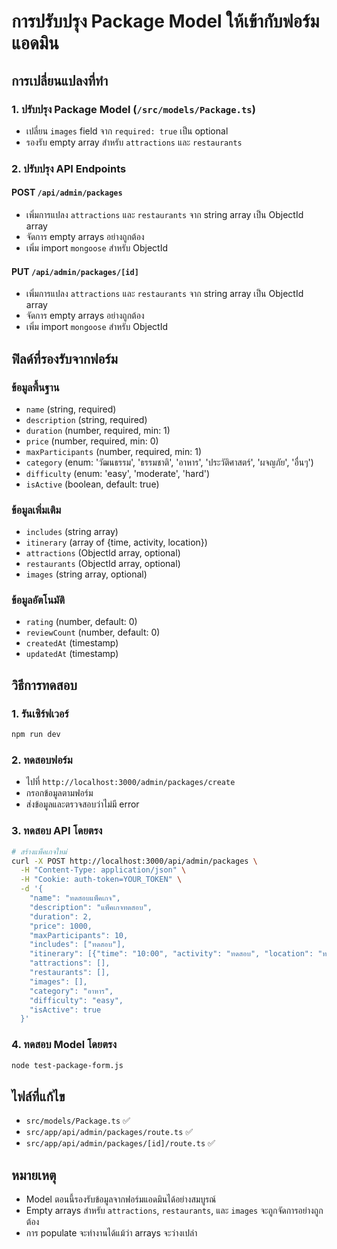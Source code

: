 # การปรับปรุง Package Model ให้เข้ากับฟอร์มแอดมิน

## การเปลี่ยนแปลงที่ทำ

### 1. **ปรับปรุง Package Model (`/src/models/Package.ts`)**
- เปลี่ยน `images` field จาก `required: true` เป็น optional
- รองรับ empty array สำหรับ `attractions` และ `restaurants`

### 2. **ปรับปรุง API Endpoints**

#### **POST `/api/admin/packages`**
- เพิ่มการแปลง `attractions` และ `restaurants` จาก string array เป็น ObjectId array
- จัดการ empty arrays อย่างถูกต้อง
- เพิ่ม import `mongoose` สำหรับ ObjectId

#### **PUT `/api/admin/packages/[id]`**
- เพิ่มการแปลง `attractions` และ `restaurants` จาก string array เป็น ObjectId array
- จัดการ empty arrays อย่างถูกต้อง
- เพิ่ม import `mongoose` สำหรับ ObjectId

## ฟิลด์ที่รองรับจากฟอร์ม

### **ข้อมูลพื้นฐาน**
- `name` (string, required)
- `description` (string, required)
- `duration` (number, required, min: 1)
- `price` (number, required, min: 0)
- `maxParticipants` (number, required, min: 1)
- `category` (enum: 'วัฒนธรรม', 'ธรรมชาติ', 'อาหาร', 'ประวัติศาสตร์', 'ผจญภัย', 'อื่นๆ')
- `difficulty` (enum: 'easy', 'moderate', 'hard')
- `isActive` (boolean, default: true)

### **ข้อมูลเพิ่มเติม**
- `includes` (string array)
- `itinerary` (array of {time, activity, location})
- `attractions` (ObjectId array, optional)
- `restaurants` (ObjectId array, optional)
- `images` (string array, optional)

### **ข้อมูลอัตโนมัติ**
- `rating` (number, default: 0)
- `reviewCount` (number, default: 0)
- `createdAt` (timestamp)
- `updatedAt` (timestamp)

## วิธีการทดสอบ

### 1. **รันเซิร์ฟเวอร์**
```bash
npm run dev
```

### 2. **ทดสอบฟอร์ม**
- ไปที่ `http://localhost:3000/admin/packages/create`
- กรอกข้อมูลตามฟอร์ม
- ส่งข้อมูลและตรวจสอบว่าไม่มี error

### 3. **ทดสอบ API โดยตรง**
```bash
# สร้างแพ็คเกจใหม่
curl -X POST http://localhost:3000/api/admin/packages \
  -H "Content-Type: application/json" \
  -H "Cookie: auth-token=YOUR_TOKEN" \
  -d '{
    "name": "ทดสอบแพ็คเกจ",
    "description": "แพ็คเกจทดสอบ",
    "duration": 2,
    "price": 1000,
    "maxParticipants": 10,
    "includes": ["ทดสอบ"],
    "itinerary": [{"time": "10:00", "activity": "ทดสอบ", "location": "ทดสอบ"}],
    "attractions": [],
    "restaurants": [],
    "images": [],
    "category": "อาหาร",
    "difficulty": "easy",
    "isActive": true
  }'
```

### 4. **ทดสอบ Model โดยตรง**
```bash
node test-package-form.js
```

## ไฟล์ที่แก้ไข
- `src/models/Package.ts` ✅
- `src/app/api/admin/packages/route.ts` ✅
- `src/app/api/admin/packages/[id]/route.ts` ✅

## หมายเหตุ
- Model ตอนนี้รองรับข้อมูลจากฟอร์มแอดมินได้อย่างสมบูรณ์
- Empty arrays สำหรับ `attractions`, `restaurants`, และ `images` จะถูกจัดการอย่างถูกต้อง
- การ populate จะทำงานได้แม้ว่า arrays จะว่างเปล่า
